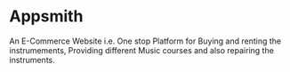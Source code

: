 # Appsmith
An E-Commerce Website i.e. One stop Platform for Buying and renting the instrumements, Providing different Music courses and also repairing the instruments.
